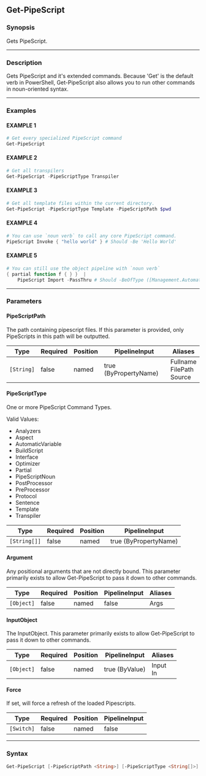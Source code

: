 Get-PipeScript
--------------




### Synopsis
Gets PipeScript.



---


### Description

Gets PipeScript and it's extended commands.
Because 'Get' is the default verb in PowerShell,
Get-PipeScript also allows you to run other commands in noun-oriented syntax.



---


### Examples
#### EXAMPLE 1
```PowerShell
# Get every specialized PipeScript command
Get-PipeScript
```

#### EXAMPLE 2
```PowerShell
# Get all transpilers
Get-PipeScript -PipeScriptType Transpiler
```

#### EXAMPLE 3
```PowerShell
# Get all template files within the current directory.
Get-PipeScript -PipeScriptType Template -PipeScriptPath $pwd
```

#### EXAMPLE 4
```PowerShell
# You can use `noun verb` to call any core PipeScript command.
PipeScript Invoke { "hello world" } # Should -Be 'Hello World'
```

#### EXAMPLE 5
```PowerShell
# You can still use the object pipeline with `noun verb`
{ partial function f { } }  |
    PipeScript Import -PassThru # Should -BeOfType ([Management.Automation.PSModuleInfo])
```



---


### Parameters
#### **PipeScriptPath**

The path containing pipescript files.
If this parameter is provided, only PipeScripts in this path will be outputted.






|Type      |Required|Position|PipelineInput        |Aliases                         |
|----------|--------|--------|---------------------|--------------------------------|
|`[String]`|false   |named   |true (ByPropertyName)|Fullname<br/>FilePath<br/>Source|



#### **PipeScriptType**

One or more PipeScript Command Types.



Valid Values:

* Analyzers
* Aspect
* AutomaticVariable
* BuildScript
* Interface
* Optimizer
* Partial
* PipeScriptNoun
* PostProcessor
* PreProcessor
* Protocol
* Sentence
* Template
* Transpiler






|Type        |Required|Position|PipelineInput        |
|------------|--------|--------|---------------------|
|`[String[]]`|false   |named   |true (ByPropertyName)|



#### **Argument**

Any positional arguments that are not directly bound.
This parameter primarily exists to allow Get-PipeScript to pass it down to other commands.






|Type      |Required|Position|PipelineInput|Aliases|
|----------|--------|--------|-------------|-------|
|`[Object]`|false   |named   |false        |Args   |



#### **InputObject**

The InputObject.
This parameter primarily exists to allow Get-PipeScript to pass it down to other commands.






|Type      |Required|Position|PipelineInput |Aliases     |
|----------|--------|--------|--------------|------------|
|`[Object]`|false   |named   |true (ByValue)|Input<br/>In|



#### **Force**

If set, will force a refresh of the loaded Pipescripts.






|Type      |Required|Position|PipelineInput|
|----------|--------|--------|-------------|
|`[Switch]`|false   |named   |false        |





---


### Syntax
```PowerShell
Get-PipeScript [-PipeScriptPath <String>] [-PipeScriptType <String[]>] [-Argument <Object>] [-InputObject <Object>] [-Force] [<CommonParameters>]
```
